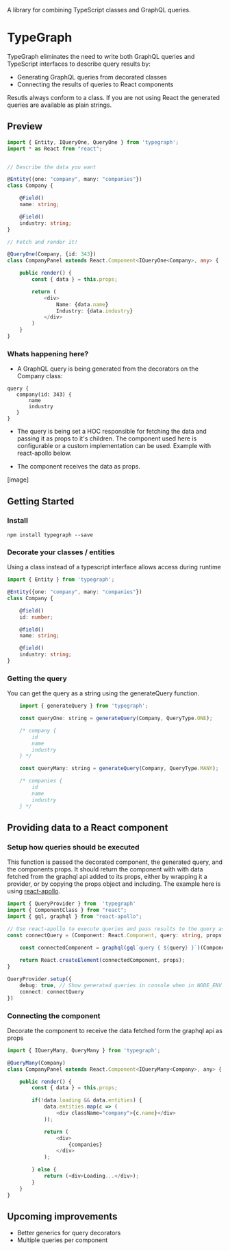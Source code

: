 A library for combining TypeScript classes and GraphQL queries.

# TypeGraph
TypeGraph eliminates the need to write both GraphQL queries and TypeScript interfaces to describe query results by:

* Generating GraphQL queries from decorated classes
* Connecting the results of queries to React components

Resutls always conform to a class. If you are not using React the generated queries are available as plain strings.


## Preview

```ts
import { Entity, IQueryOne, QueryOne } from 'typegraph';
import * as React from "react";


// Describe the data you want

@Entity({one: "company", many: "companies"})
class Company {

    @Field()
    name: string;

    @Field()
    industry: string;
}

// Fetch and render it!

@QueryOne(Company, {id: 343})
class CompanyPanel extends React.Component<IQueryOne<Company>, any> {

    public render() {
        const { data } = this.props;

        return (
            <div>
                Name: {data.name}
                Industry: {data.industry}
            </div>
        )
    }
}
```
### Whats happening here?

* A GraphQL query is being generated from the decorators on the Company class:
 ```
query {
    company(id: 343) {
        name
        industry
    }
}
 ```

* The query is being set a HOC responsible for fetching the data and passing it as props to it's children. The component used here is configurable or a custom implementation can be used. Example with react-apollo below.

* The component receives the data as props. 

[image]

## Getting Started

### Install

```
npm install typegraph --save
```

### Decorate your classes / entities
Using a class instead of a typescript interface allows access during runtime

```ts
import { Entity } from 'typegraph';

@Entity({one: "company", many: "companies"})
class Company {

    @field()
    id: number;

    @field()
    name: string;

    @field()
    industry: string;
}
```
### Getting the query
You can get the query as a string using the generateQuery function.


```js
    import { generateQuery } from 'typegraph';

    const queryOne: string = generateQuery(Company, QueryType.ONE);

    /* company {
        id
        name
        industry
    } */

    const queryMany: string = generateQuery(Company, QueryType.MANY);

    /* companies {
        id
        name
        industry
    } */
```

## Providing data to a React component

### Setup how queries should be executed
This function is passed the decorated component, the generated query, and the components props. It should return the component with with data fetched from the graphql api added to its props, either by wrapping it a provider, or by copying the props object and including. The example here is using [react-apollo](https://github.com/apollographql/react-apollo).

```ts
import { QueryProvider } from  'typegraph'
import { ComponentClass } from "react";
import { gql, graphql } from "react-apollo";

// Use react-apollo to execute queries and pass results to the query as props
const connectQuery = (Component: React.Component, query: string, props: object) => {

    const connectedComponent = graphql(gql`query { ${query} }`)(Component);
    
    return React.createElement(connectedComponent, props);
}

QueryProvider.setup({
    debug: true, // Show generated queries in console when in NODE_ENV is dev
    connect: connectQuery
})

```

### Connecting the component

Decorate the component to receive the data fetched form the graphql api as props

```js
import { IQueryMany, QueryMany } from 'typegraph';

@QueryMany(Company)
class CompanyPanel extends React.Component<IQueryMany<Company>, any> {

    public render() {
        const { data } = this.props;

        if(!data.loading && data.entities) {
            data.entities.map(c => (
                <div className="company">{c.name}</div>
            ));

            return (
                <div>
                    {companies}
                </div>
            );

        } else {
            return (<div>Loading...</div>);
        }
    }
}
```

## Upcoming improvements
- Better generics for query decorators
- Multiple queries per component